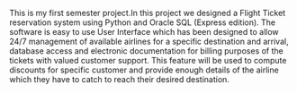 This is my first semester project.In this project we designed a Flight Ticket reservation system using Python and Oracle SQL (Express 
edition). The software is easy to use User Interface which has been designed to allow 24/7 management 
of available airlines for a specific destination and arrival, database access and electronic documentation 
for billing purposes of the tickets with valued customer support. This feature will be used to compute 
discounts for specific customer and provide enough details of the airline which they have to catch to 
reach their desired destination.
